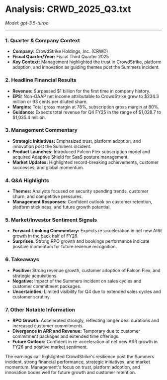 # Analysis: CRWD_2025_Q3.txt

*Model: gpt-3.5-turbo*

---

### 1. Quarter & Company Context
- **Company:** CrowdStrike Holdings, Inc. (CRWD)
- **Fiscal Quarter/Year:** Fiscal Third Quarter 2025
- **Key Context:** Management highlighted the trust in CrowdStrike, platform adoption, and innovation as guiding themes post the Summers incident.

### 2. Headline Financial Results
- **Revenue:** Surpassed $1 billion for the first time in company history.
- **EPS:** Non-GAAP net income attributable to CrowdStrike grew to $234.3 million or 93 cents per diluted share.
- **Margins:** Total gross margin at 78%, subscription gross margin at 80%.
- **Guidance:** Expects total revenue for Q4 FY25 in the range of $1,028.7 to $1,035.4 million.

### 3. Management Commentary
- **Strategic Initiatives:** Emphasized trust, platform adoption, and innovation post the Summers incident.
- **Product Launches:** Introduced Falcon Flex subscription model and acquired Adaptive Shield for SaaS posture management.
- **Market Updates:** Highlighted record-breaking achievements, customer successes, and global momentum.

### 4. Q&A Highlights
- **Themes:** Analysts focused on security spending trends, customer churn, and competitive pressures.
- **Management Responses:** Confident outlook on customer retention, platform stickiness, and future growth potential.

### 5. Market/Investor Sentiment Signals
- **Forward-Looking Commentary:** Expects re-acceleration in net new ARR growth in the back half of FY26.
- **Surprises:** Strong RPO growth and bookings performance indicate positive momentum for future revenue recognition.

### 6. Takeaways
- **Positive:** Strong revenue growth, customer adoption of Falcon Flex, and strategic acquisitions.
- **Negative:** Impact of the Summers incident on sales cycles and customer commitment packages.
- **Uncertainties:** Limited visibility for Q4 due to extended sales cycles and customer scrutiny.

### 7. Other Notable Information
- **RPO Growth:** Accelerated strongly, reflecting longer deal durations and increased customer commitments.
- **Divergence in ARR and Revenue:** Temporary due to customer commitment packages and extended time offerings.
- **Future Outlook:** Confident in re-acceleration of net new ARR growth in FY26 and positive market sentiment.

The earnings call highlighted CrowdStrike's resilience post the Summers incident, strong financial performance, strategic initiatives, and market momentum. Management's focus on trust, platform adoption, and innovation bodes well for future growth and customer retention.
